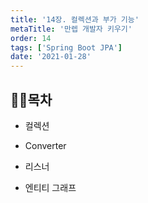 ```yaml
---
title: '14장. 컬렉션과 부가 기능'
metaTitle: '만렙 개발자 키우기'
order: 14
tags: ['Spring Boot JPA']
date: '2021-01-28'
---
```


## 🤸‍♂️목차

- 컬렉션

* Converter

- 리스너

* 엔티티 그래프
